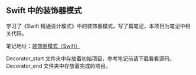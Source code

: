 ## Swift 中的装饰器模式

学习了《Swift 精通设计模式》中的装饰器模式，写了篇笔记，本项目为笔记中相关代码。

笔记地址：[装饰器模式（Swift）](http://frankorz.com/2017/02/20/decorator-in-swift/)

Decorator_start 文件夹中存放着初始项目，参考笔记前请下载看看源码。
Decorator_end 文件夹中存放着完成的项目。




